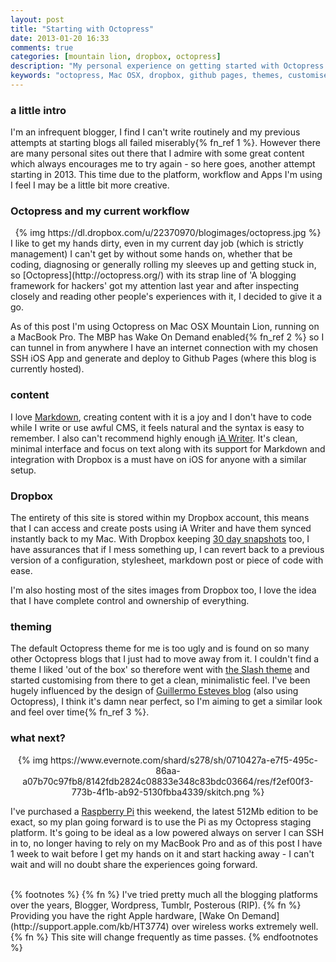 ```yaml
---
layout: post
title: "Starting with Octopress"
date: 2013-01-20 16:33
comments: true
categories: [mountain lion, dropbox, octopress]
description: "My personal experience on getting started with Octopress on Mac OSX, customising themes and using Github Pages & Dropbox"
keywords: "octopress, Mac OSX, dropbox, github pages, themes, customise, customize, customizing, customising, macbook, ia writer, markdown"
---
```

### a little intro
I'm an infrequent blogger, I find I can't write routinely and my previous attempts at starting blogs all failed miserably{% fn_ref 1 %}. However there are many personal sites out there that I admire with some great content which always encourages me to try again - so here goes, another attempt starting in 2013. This time due to the platform, workflow and Apps I'm using I feel I may be a little bit more creative.

### Octopress and my current workflow
<center>{% img https://dl.dropbox.com/u/22370970/blogimages/octopress.jpg %}</center>
I like to get my hands dirty, even in my current day job (which is strictly management) I can't get by without some hands on, whether that be coding, diagnosing or generally rolling my sleeves up and getting stuck in, so [Octopress](http://octopress.org/) with its strap line of 'A blogging framework for hackers' got my attention last year and after inspecting closely and reading other people's experiences with it, I decided to give it a go.

As of this post I'm using Octopress on Mac OSX Mountain Lion, running on a MacBook Pro. The MBP has Wake On Demand enabled{% fn_ref 2 %} so I can tunnel in from anywhere I have an internet connection with my chosen SSH iOS App and generate and deploy to Github Pages (where this blog is currently hosted).
### content
I love [Markdown](http://daringfireball.net/projects/markdown/), creating content with it is a joy and I don't have to code while I write or use awful CMS, it feels natural and the syntax is easy to remember. I also can't recommend highly enough [iA Writer](www.iawriter.com/). It's clean, minimal interface and focus on text along with its support for Markdown and integration with Dropbox is a must have on iOS for anyone with a similar setup. 
### Dropbox 
The entirety of this site is stored within my Dropbox account, this means that I can access and create posts using iA Writer and have them synced instantly back to my Mac. With Dropbox keeping [30 day snapshots](https://www.dropbox.com/help/11/) too, I have assurances that if I mess something up, I can revert back to a previous version of a configuration, stylesheet, markdown post or piece of code with ease.

I'm also hosting most of the sites images from Dropbox too, I love the idea that I have complete control and ownership of everything.
### theming
The default Octopress theme for me is too ugly and is found on so many other Octopress blogs that I just had to move away from it. I couldn't find a theme I liked 'out of the box' so therefore went with [the Slash theme](http://zespia.tw/Octopress-Theme-Slash/) and started customising from there to get a clean, minimalistic feel. I've been hugely influenced by the design of [Guillermo Esteves blog](http://blog.gesteves.com/) (also using Octopress), I think it's damn near perfect, so I'm aiming to get a similar look and feel over time{% fn_ref 3 %}.
### what next?
<center>{% img https://www.evernote.com/shard/s278/sh/0710427a-e7f5-495c-86aa-a07b70c97fb8/8142fdb2824c08833e348c83bdc03664/res/f2ef00f3-773b-4f1b-ab92-5130fbba4339/skitch.png %}</center>

I've purchased a [Raspberry Pi](http://www.raspberrypi.org/) this weekend, the latest 512Mb edition to be exact, so my plan going forward is to use the Pi as my Octopress staging platform. It's going to be ideal as a low powered always on server I can SSH in to, no longer having to rely on my MacBook Pro and as of this post I have 1 week to wait before I get my hands on it and start hacking away - I can't wait and will no doubt share the experiences going forward.

<br>
{% footnotes %}
{% fn %} I've tried pretty much all the blogging platforms over the years, Blogger, Wordpress, Tumblr, Posterous (RIP).
{% fn %} Providing you have the right Apple hardware, [Wake On Demand](http://support.apple.com/kb/HT3774) over wireless works extremely well.
{% fn %} This site will change frequently as time passes.
{% endfootnotes %}


